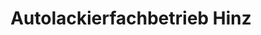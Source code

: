 ---
title: "Autolackierfachbetrieb Hinz"
url: /kabelsketal/autolackierfachbetrieb-hinz/
shop: Autowerkstatt
---